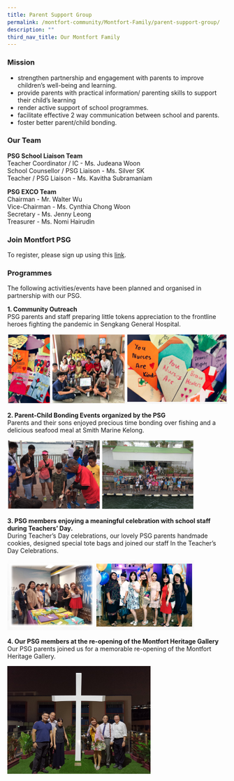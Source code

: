 ```yaml
---
title: Parent Support Group
permalink: /montfort-community/Montfort-Family/parent-support-group/
description: ""
third_nav_title: Our Montfort Family
---
```


### Mission
*   strengthen partnership and engagement with parents to improve children’s well-being and learning.
*   provide parents with practical information/ parenting skills to support their child’s learning
*   render active support of school programmes.  
*   facilitate effective 2 way communication between school and parents.
*   foster better parent/child bonding. 

### Our Team

**PSG School Liaison Team**   
Teacher Coordinator / IC - Ms. Judeana Woon    
School Counsellor / PSG Liaison - Ms. Silver SK   
Teacher / PSG Liaison - Ms. Kavitha Subramaniam

  
**PSG EXCO Team**      
Chairman - Mr. Walter Wu    
Vice-Chairman - Ms. Cynthia Chong Woon    
Secretary - Ms. Jenny Leong    
Treasurer - Ms. Nomi Hairudin

### Join Montfort PSG

To register, please sign up using this [link](https://docs.google.com/forms/d/e/1FAIpQLSfHYs5mNSWgmrvxAYqNcgfBRyFZTIxAy-5JbVpN1343Qgbc0w/viewform).  
  

### Programmes

The following activities/events have been planned and organised in partnership with our PSG. 

**1\. Community Outreach**      
PSG parents and staff preparing little tokens appreciation to the frontline heroes fighting the pandemic in Sengkang General Hospital.

![](/images/psg1.png)

**2\. Parent-Child Bonding Events organized by the PSG**     
Parents and their sons enjoyed precious time bonding over fishing and a delicious seafood meal at Smith Marine Kelong.

<img src="/images/psg2.png" 
     style="width:85%">
		 

**3\. PSG members enjoying a meaningful celebration with school staff during Teachers’ Day.**    
During Teacher’s Day celebrations, our lovely PSG parents handmade cookies, designed special tote bags and joined our staff In the Teacher’s Day Celebrations.

<img src="/images/psg3.png" 
     style="width:85%">

**4\. Our PSG members at the re-opening of the Montfort Heritage Gallery**    
Our PSG parents joined us for a memorable re-opening of the Montfort Heritage Gallery.

<img src="/images/psg4.jpeg" 
     style="width:65%">